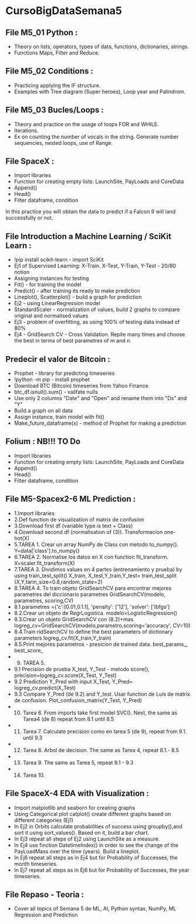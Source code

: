 # CursoBigDataSemana5

## File M5_01 Python :

- Theory on lists, operators, types of data, functions, dictionaries, strings.
- Functions Maps, Filter and Reduce.
  
## File M5_02 Conditions :

- Practicing applying the IF structure.
- Examples with Tree diagram (Super heroes), Loop year and Palindrom.
 
## File M5_03 Bucles/Loops :

- Theory and practice on the usage of loops FOR and WHILE.
- Iterations.
- Ex on counting the number of vocals in the string. Generate number sequencies, nested loops, use of Range. 

## File SpaceX :

- Import libraries
- Function for creating empty lists: LaunchSite, PayLoads and CoreData
- Append()
- Head()
- Filter dataframe, condition

In this practice you will obtain the data to predict if a Falcon 9 will land successfully or not.

## File Introduction a Machine Learning / SciKit Learn :

- !pip install scikit-learn - import SciKit 
- Ej1 of Supervised Learning: X-Train. X-Test, Y-Train, Y-Test - 20/80 notion
- Assigning instances for testing
- Fit() - for training the model
- Predict() - after training its ready to make prediction
- Lineplot(), Scatterplot() - build a graph for prediction 
- Ej2 - using LinearRegression model
- StandardScaler - normalization of values, build 2 graphs to compare original and normalised values
- Ej3 - problem of overfitting, as using 100% of testing data instead of 80%
- Ej4 - GridSearch CV - Cross Validation. Repite many times and choose the best in terms of best parametres of m and n.

## Predecir el valor de Bitcoin :

- Prophet - library for predicting timeseries
- !python -m pip - install prophet
- Download BTC (Bitcoin) timeseries from Yahoo Finance
- btc_df.isnull().sum() - valifate nulls
- Use only 2 columns "Date" and "Open" and rename them into "Ds" and "Y"
- Build a graph on all data
- Assign instance, train model with fit()
- Make_future_dataframe(x) - method of Prophet for making a prediction

## Folium  : NB!!! TO Do

- Import libraries
- Function for creating empty lists: LaunchSite, PayLoads and CoreData
- Append()
- Head()
- Filter dataframe, condition

## File M5-Spacex2-6 ML Prediction : 

- 1.Import libraries
- 2.Def function de visualization of matrix de confusion
- 3.Download first df (variable type is text + Class)
- 4.Download second df (normalisation of (3)). Transformacion one-hot(X)
- 5.TAREA 1. Crear un array NumPy de Class con metodo to_numpy(). Y=data['class'].to_numpy()
- 6.TAREA 2. Normalise los datos en X con function fit_transform. X=scaler.fit_transform(X)
- 7.TAREA 3. Dividimos values en 4 partes (entrenamiento y prueba) by using train_test_split()
X_train, X_test,Y_train,Y_test= train_test_split
(X,Y,tarin_size=0.8,random_state=2)
- 8.TAREA 4. To train objeto GridSearchCV para encontrar mejores parametres del diccionario parametres
GridSearchCV(modelo, parametres, scoring,CV)
- 8.1.parametres ={'c':[0.01,0.1.1], 'penalty': ['12'], 'solver': ['lbfgs']
- 8.2.Crear un objeto de RegrLogistica. modelo=LogisticRegression()
- 8.3.Crear un objeto GridSearchCV con (8.2)+mas
logreg_cv=GridSearchCV(modelo,parametro,scoring='accuracy', CV=10)
- 8.4.Train ridSearchCV to define the best parameters of dictionary parameters
logreg_cv.fit(X_train,Y_train)
- 8.5.Print mejores parametros - presicion de trained data.  best_params_, best_score_ 
- 9. TAREA 5. 
- 9.1 Precision de prueba X_test, Y_Test - metodo score(), precision=logreg_cv.score(X_Test, Y_Test)
- 9.2 Prediction Y_Pred with input X_Test, Y_Pred= logreg_cv.predict(X_Test)
- 9.3 Compare Y_Pred (de 9.2) and Y_test. Usar function de Luis de matrix de confusion. Plot_confusion_matrix(Y_Test, Y_Pred)
- 10. Tarea 6. From imports take first model SVC(). Next, the same as Tarea4 (de 8) repeat from 8.1 until 8.5
- 11. Tarea 7. Calculate precision como en tarea 5 (de 9), repeat from 9.1. until 9.3
- 12. Tarea 8. Arbol de decision. The same as Tarea 4, repeat 8.1.- 8.5
- 13. Tarea 9. The same as Tarea 5, repeat 9.1 - 9.3
- 14. Tarea 10. 
  
## File SpaceX-4 EDA with Visualization :

- Import matplotlib and seaborn for creating graphs
- Using Categorical plot catplot() create different graphs based on different categories (Ej1)
- In Ej2 in Orbits calculate probabilities of success using groupby(),and sort it using sort_values(). Based on it, build a bar chart.
- In Ej3 repeat all steps of Ej2 using LaunchSite as a measure.
- In Ej4 use finction DatetimeIndex() in order to see the change of the PayLoadMass over the time (years). Build a lineplot.
- In Ej6 repeat all steps as in Ej4 but for Probability of Successes, the month timeseries.
- In Ej7 repeat all steps as in Ej6 but for Probability of Successes, the year timeseries.
    
## File Repaso - Teoria :

- Cover all topics of Semana 5 de ML, AI, Python syntax, NumPy, ML Regression and Prediction

